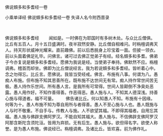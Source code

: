 佛说頞多和多耆经一卷


小乘单译经
佛说頞多和多耆经一卷
失译人名今附西晋录


　　

佛说頞多和多耆经
　　闻如是。一时佛在为耶国时有多树木处。与众比丘僧俱。比丘有五百人。月十五日盛满时。夜半寂然安静。比丘僧自相难问。时栴檀调弗天人。持天形状威神光耀来。直前趣佛。前以后悉脱身上珍宝着一面。但披一领衣。前以头面着佛足礼毕。问佛言。诸可过去佛正觉弟子有经。经名頞多和多耆。佛弟子今亦复说是頞多和多耆经。愿佛为我说是经。当使弟子奉持。佛默然不应。栴檀调弗。稽首而却坐。佛即为比丘僧说经言。我为若说頞多和多耆经。皆听着心中。念之勿得忘。比丘言。愿佛说。我皆当受经戒。佛言。布施有八事。何谓为八。愚痴人布施。但布施不知其恩善所在。既布施不达世间无有常。痴人持作常世间苦无极。愚人持作乐世间。所有愚人言。是我所有可常得。世间人皆颠倒不净臭处恶露。愚人用作好。不知作善得善。作恶得恶。愚人施与人。不知其人德深浅。持善心施与得道者。福不可量。
　　佛告诸比丘。何以知愚人不知。布施有十因缘。何等为十。愚人布施不知为尊自用所与者得善。愚人不至心施与人也。愚人既施与人与时不敬重。不自手与。传教人与施。人不欲望其福。不即得其福者。自用忘其福。愚人施与佛辟支佛阿罗汉。不能自知其福大。愚人施与。不信佛辟支佛阿罗汉阿那含斯陀含须陀洹。皆用为弃损。无有后生。愚人施与。欲但得名字。欲使人称誉。是为愚人布施。佛说经已。栴檀调弗。及诸比丘。皆欢喜。前为佛作礼。


